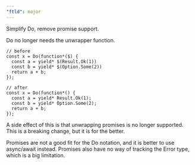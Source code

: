 ```yaml
---
"ftld": major
---
```


Simplify Do, remove promise support.

Do no longer needs the unwrapper function.

```
// before
const x = Do(function*($) {
  const a = yield* $(Result.Ok(1))
  const b = yield* $(Option.Some(2))
  return a + b;
});

// after
const x = Do(function*() {
  const a = yield* Result.Ok(1);
  const b = yield* Option.Some(2);
  return a + b;
});
```

A side effect of this is that unwrapping promises is no longer supported. This is a breaking change, but it is for the better.

Promises are not a good fit for the Do notation, and it is better to use async/await instead. Promises also have no way of tracking the Error type, which is a big limitation.
